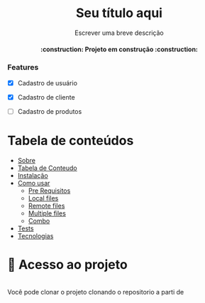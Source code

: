 <h1 align="center"> Seu título aqui </h1>
<p align="center">Escrever uma breve descrição</p>
<h4 align="center"> 
    :construction:  Projeto em construção  :construction:
</h4>

### Features

- [x] Cadastro de usuário
- [x] Cadastro de cliente
- [ ] Cadastro de produtos


Tabela de conteúdos
=================
<!--ts-->
   * [Sobre](#Sobre)
   * [Tabela de Conteudo](#tabela-de-conteudo)
   * [Instalação](#instalacao)
   * [Como usar](#como-usar)
      * [Pre Requisitos](#pre-requisitos)
      * [Local files](#local-files)
      * [Remote files](#remote-files)
      * [Multiple files](#multiple-files)
      * [Combo](#combo)
   * [Tests](#testes)
   * [Tecnologias](#tecnologias)
<!--te-->




<h1> 📁 Acesso ao projeto </h1></br>
Você pode clonar o projeto clonando o repositorio a parti de
